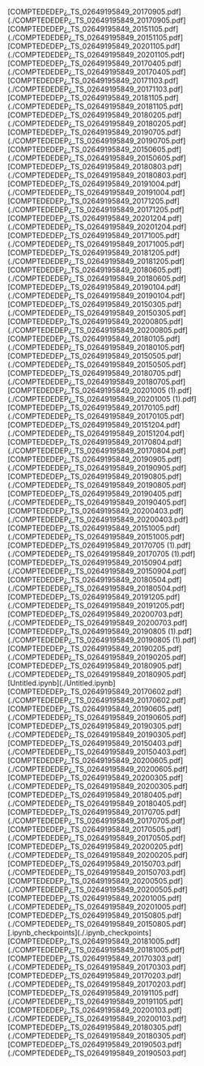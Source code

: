 [COMPTEDEDEP¿_TS_02649195849_20170905.pdf](./COMPTEDEDEP¿_TS_02649195849_20170905.pdf]<br>
[COMPTEDEDEP¿_TS_02649195849_20151105.pdf](./COMPTEDEDEP¿_TS_02649195849_20151105.pdf]<br>
[COMPTEDEDEP¿_TS_02649195849_20201105.pdf](./COMPTEDEDEP¿_TS_02649195849_20201105.pdf]<br>
[COMPTEDEDEP¿_TS_02649195849_20170405.pdf](./COMPTEDEDEP¿_TS_02649195849_20170405.pdf]<br>
[COMPTEDEDEP¿_TS_02649195849_20171103.pdf](./COMPTEDEDEP¿_TS_02649195849_20171103.pdf]<br>
[COMPTEDEDEP¿_TS_02649195849_20181105.pdf](./COMPTEDEDEP¿_TS_02649195849_20181105.pdf]<br>
[COMPTEDEDEP¿_TS_02649195849_20180205.pdf](./COMPTEDEDEP¿_TS_02649195849_20180205.pdf]<br>
[COMPTEDEDEP¿_TS_02649195849_20190705.pdf](./COMPTEDEDEP¿_TS_02649195849_20190705.pdf]<br>
[COMPTEDEDEP¿_TS_02649195849_20150605.pdf](./COMPTEDEDEP¿_TS_02649195849_20150605.pdf]<br>
[COMPTEDEDEP¿_TS_02649195849_20180803.pdf](./COMPTEDEDEP¿_TS_02649195849_20180803.pdf]<br>
[COMPTEDEDEP¿_TS_02649195849_20191004.pdf](./COMPTEDEDEP¿_TS_02649195849_20191004.pdf]<br>
[COMPTEDEDEP¿_TS_02649195849_20171205.pdf](./COMPTEDEDEP¿_TS_02649195849_20171205.pdf]<br>
[COMPTEDEDEP¿_TS_02649195849_20201204.pdf](./COMPTEDEDEP¿_TS_02649195849_20201204.pdf]<br>
[COMPTEDEDEP¿_TS_02649195849_20171005.pdf](./COMPTEDEDEP¿_TS_02649195849_20171005.pdf]<br>
[COMPTEDEDEP¿_TS_02649195849_20181205.pdf](./COMPTEDEDEP¿_TS_02649195849_20181205.pdf]<br>
[COMPTEDEDEP¿_TS_02649195849_20180605.pdf](./COMPTEDEDEP¿_TS_02649195849_20180605.pdf]<br>
[COMPTEDEDEP¿_TS_02649195849_20190104.pdf](./COMPTEDEDEP¿_TS_02649195849_20190104.pdf]<br>
[COMPTEDEDEP¿_TS_02649195849_20150305.pdf](./COMPTEDEDEP¿_TS_02649195849_20150305.pdf]<br>
[COMPTEDEDEP¿_TS_02649195849_20200805.pdf](./COMPTEDEDEP¿_TS_02649195849_20200805.pdf]<br>
[COMPTEDEDEP¿_TS_02649195849_20180105.pdf](./COMPTEDEDEP¿_TS_02649195849_20180105.pdf]<br>
[COMPTEDEDEP¿_TS_02649195849_20150505.pdf](./COMPTEDEDEP¿_TS_02649195849_20150505.pdf]<br>
[COMPTEDEDEP¿_TS_02649195849_20180705.pdf](./COMPTEDEDEP¿_TS_02649195849_20180705.pdf]<br>
[COMPTEDEDEP¿_TS_02649195849_20201005 (1).pdf](./COMPTEDEDEP¿_TS_02649195849_20201005 (1).pdf]<br>
[COMPTEDEDEP¿_TS_02649195849_20170105.pdf](./COMPTEDEDEP¿_TS_02649195849_20170105.pdf]<br>
[COMPTEDEDEP¿_TS_02649195849_20151204.pdf](./COMPTEDEDEP¿_TS_02649195849_20151204.pdf]<br>
[COMPTEDEDEP¿_TS_02649195849_20170804.pdf](./COMPTEDEDEP¿_TS_02649195849_20170804.pdf]<br>
[COMPTEDEDEP¿_TS_02649195849_20190905.pdf](./COMPTEDEDEP¿_TS_02649195849_20190905.pdf]<br>
[COMPTEDEDEP¿_TS_02649195849_20190805.pdf](./COMPTEDEDEP¿_TS_02649195849_20190805.pdf]<br>
[COMPTEDEDEP¿_TS_02649195849_20190405.pdf](./COMPTEDEDEP¿_TS_02649195849_20190405.pdf]<br>
[COMPTEDEDEP¿_TS_02649195849_20200403.pdf](./COMPTEDEDEP¿_TS_02649195849_20200403.pdf]<br>
[COMPTEDEDEP¿_TS_02649195849_20151005.pdf](./COMPTEDEDEP¿_TS_02649195849_20151005.pdf]<br>
[COMPTEDEDEP¿_TS_02649195849_20170705 (1).pdf](./COMPTEDEDEP¿_TS_02649195849_20170705 (1).pdf]<br>
[COMPTEDEDEP¿_TS_02649195849_20150904.pdf](./COMPTEDEDEP¿_TS_02649195849_20150904.pdf]<br>
[COMPTEDEDEP¿_TS_02649195849_20180504.pdf](./COMPTEDEDEP¿_TS_02649195849_20180504.pdf]<br>
[COMPTEDEDEP¿_TS_02649195849_20191205.pdf](./COMPTEDEDEP¿_TS_02649195849_20191205.pdf]<br>
[COMPTEDEDEP¿_TS_02649195849_20200703.pdf](./COMPTEDEDEP¿_TS_02649195849_20200703.pdf]<br>
[COMPTEDEDEP¿_TS_02649195849_20190805 (1).pdf](./COMPTEDEDEP¿_TS_02649195849_20190805 (1).pdf]<br>
[COMPTEDEDEP¿_TS_02649195849_20190205.pdf](./COMPTEDEDEP¿_TS_02649195849_20190205.pdf]<br>
[COMPTEDEDEP¿_TS_02649195849_20180905.pdf](./COMPTEDEDEP¿_TS_02649195849_20180905.pdf]<br>
[Untitled.ipynb](./Untitled.ipynb]<br>
[COMPTEDEDEP¿_TS_02649195849_20170602.pdf](./COMPTEDEDEP¿_TS_02649195849_20170602.pdf]<br>
[COMPTEDEDEP¿_TS_02649195849_20190605.pdf](./COMPTEDEDEP¿_TS_02649195849_20190605.pdf]<br>
[COMPTEDEDEP¿_TS_02649195849_20190305.pdf](./COMPTEDEDEP¿_TS_02649195849_20190305.pdf]<br>
[COMPTEDEDEP¿_TS_02649195849_20150403.pdf](./COMPTEDEDEP¿_TS_02649195849_20150403.pdf]<br>
[COMPTEDEDEP¿_TS_02649195849_20200605.pdf](./COMPTEDEDEP¿_TS_02649195849_20200605.pdf]<br>
[COMPTEDEDEP¿_TS_02649195849_20200305.pdf](./COMPTEDEDEP¿_TS_02649195849_20200305.pdf]<br>
[COMPTEDEDEP¿_TS_02649195849_20180405.pdf](./COMPTEDEDEP¿_TS_02649195849_20180405.pdf]<br>
[COMPTEDEDEP¿_TS_02649195849_20170705.pdf](./COMPTEDEDEP¿_TS_02649195849_20170705.pdf]<br>
[COMPTEDEDEP¿_TS_02649195849_20170505.pdf](./COMPTEDEDEP¿_TS_02649195849_20170505.pdf]<br>
[COMPTEDEDEP¿_TS_02649195849_20200205.pdf](./COMPTEDEDEP¿_TS_02649195849_20200205.pdf]<br>
[COMPTEDEDEP¿_TS_02649195849_20150703.pdf](./COMPTEDEDEP¿_TS_02649195849_20150703.pdf]<br>
[COMPTEDEDEP¿_TS_02649195849_20200505.pdf](./COMPTEDEDEP¿_TS_02649195849_20200505.pdf]<br>
[COMPTEDEDEP¿_TS_02649195849_20201005.pdf](./COMPTEDEDEP¿_TS_02649195849_20201005.pdf]<br>
[COMPTEDEDEP¿_TS_02649195849_20150805.pdf](./COMPTEDEDEP¿_TS_02649195849_20150805.pdf]<br>
[.ipynb_checkpoints](./.ipynb_checkpoints]<br>
[COMPTEDEDEP¿_TS_02649195849_20181005.pdf](./COMPTEDEDEP¿_TS_02649195849_20181005.pdf]<br>
[COMPTEDEDEP¿_TS_02649195849_20170303.pdf](./COMPTEDEDEP¿_TS_02649195849_20170303.pdf]<br>
[COMPTEDEDEP¿_TS_02649195849_20170203.pdf](./COMPTEDEDEP¿_TS_02649195849_20170203.pdf]<br>
[COMPTEDEDEP¿_TS_02649195849_20191105.pdf](./COMPTEDEDEP¿_TS_02649195849_20191105.pdf]<br>
[COMPTEDEDEP¿_TS_02649195849_20200103.pdf](./COMPTEDEDEP¿_TS_02649195849_20200103.pdf]<br>
[COMPTEDEDEP¿_TS_02649195849_20180305.pdf](./COMPTEDEDEP¿_TS_02649195849_20180305.pdf]<br>
[COMPTEDEDEP¿_TS_02649195849_20190503.pdf](./COMPTEDEDEP¿_TS_02649195849_20190503.pdf]<br>